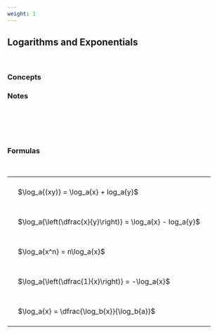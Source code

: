 ```yaml
---
weight: 1
---
```


## Logarithms and Exponentials
<br>

###   Concepts 




###   Notes 
<BR><BR>



<br>


### Formulas
<br>
<style type="text/css">
#T_standard_00ae04a2ee6bea7b th.col_heading {
  text-align: left;
  font-size: 1em;
}
#T_standard_00ae04a2ee6bea7b td {
  text-align: left;
  font-size: 1em;
  padding: 1.5em;
}
</style>
<table id="T_standard_00ae04a2ee6bea7b">
  <thead>
  </thead>
  <tbody>
    <tr>
      <td id="T_standard_00ae04a2ee6bea7b_row0_col0" class="data row0 col0" >$\log_a{(xy)} = \log_a{x} + log_a{y}$</td>
    </tr>
    <tr>
      <td id="T_standard_00ae04a2ee6bea7b_row1_col0" class="data row1 col0" >$\log_a{\left(\dfrac{x}{y}\right)} = \log_a{x} - log_a{y}$</td>
    </tr>
    <tr>
      <td id="T_standard_00ae04a2ee6bea7b_row2_col0" class="data row2 col0" >$\log_a{x^n} = n\log_a{x}$</td>
    </tr>
    <tr>
      <td id="T_standard_00ae04a2ee6bea7b_row3_col0" class="data row3 col0" >$\log_a{\left(\dfrac{1}{x}\right)} = -\log_a{x}$</td>
    </tr>
    <tr>
      <td id="T_standard_00ae04a2ee6bea7b_row4_col0" class="data row4 col0" >$\log_a{x} = \dfrac{\log_b{x}}{\log_b{a}}$</td>
    </tr>
  </tbody>
</table>
